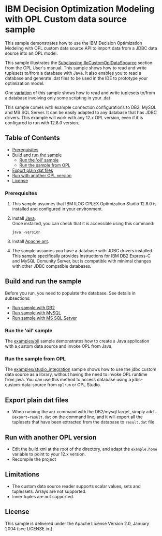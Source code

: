 # IBM Decision Optimization Modeling with OPL Custom data source sample

This sample demonstrates how to use the IBM Decision Optimization Modeling with
OPL custom data source API to import data from a JDBC data source into an OPL model.


This sample illustrates the [Subclassing IloCustomOplDataSoource](https://www.ibm.com/support/knowledgecenter/en/SSSA5P_12.8.0/ilog.odms.ide.help/OPL_Studio/opllanguser/topics/opl_languser_extfunc_datasubcl.html) section from the OPL User's manual.
This sample shows how to read and write tuplesets to/from a database with Java. It also enables you to read a database and generate .dat files to be used in the IDE to prototype your optimization model.

One [variation](examples/ilo_opl_call_java) of this sample shows how to read and write tuplesets to/from a database involving only some scripting in your .dat

This sample comes with example connection configurations to DB2, MySQL and MS SQL Server. It can
be easily adapted to any database that has JDBC drivers.
This example will work with any 12.x OPL version, even if it is configured to run with 12.8.0 version.


## Table of Contents
   - [Prerequisites](#prerequisites)
   - [Build and run the sample](#build-and-run-the-sample)
      - [Run the 'oil' sample](#run-the-oil-sample)
      - [Run the sample from OPL](#run-the-sample-from-opl)
   - [Export plain dat files](#export-plain-dat-files)
   - [Run with another OPL version](#run-with-another-opl-version)
   - [License](#license)   
   
### Prerequisites

1. This sample assumes that IBM ILOG CPLEX Optimization Studio 12.8.0 is
   installed and configured in your environment.

2. Install [Java](http://www.oracle.com/technetwork/java/javase/downloads/jdk8-downloads-2133151.html).  
   Once installed, you can check that it is accessible using this command:

	```
	java -version
	```
	
3. Install [Apache ant](http://ant.apache.org/manual/install.html).

4. The sample assumes you have a database with JDBC drivers installed. This
   sample specifically provides instructions for IBM DB2 Express-C and
   MySQL Comunity Server, but is compatible with minimal changes with other JDBC
   compatible databases.

## Build and run the sample

Before you run, you need to populate the database. See details in subsections:

- [Run sample with DB2](README.DB2.md)
- [Run sample with MySQL](README.MySQL.md)
- [Run sample with MS SQL Server](README.SQLServer.md)

### Run the 'oil' sample

The [examples/oil](examples/oil) sample demonstrates how to create a Java application with
a custom data source and invoke OPL from Java.

### Run the sample from OPL

The [examples/studio_integration](examples/studio_integration) sample shows how to
use the jdbc custom data source as a library, without having the need to
invoke OPL runtime from java. You can use this method to access database
using a jdbc-custom-data-source from `oplrun` or OPL Studio.



## Export plain dat files

* When running the `ant` command with the DB2/mysql target, simply add `-Dexport=result.dat` on the command line, and it will export all the tuplesets that have been extracted from the database to `result.dat` file.

## Run with another OPL version

* Edit the build.xml at the root of the directory, and adapt the `example.home` variable to point to your 12.x version.
* Recompile the project

## Limitations

* The custom data source reader supports scalar values, sets and tuplessets. Arrays are not supported.
* Inner tuples are not supported.

## License

This sample is delivered under the Apache License Version 2.0, January 2004 (see LICENSE.txt).
